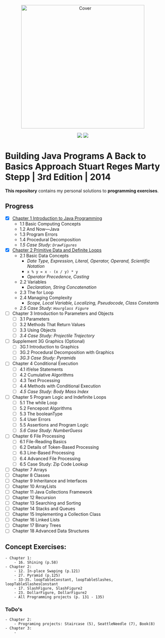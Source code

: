 <p align="center">
  <a href="https://www.amazon.com/Building-Java-Programs-Stuart-Reges/dp/0133360903"><img src="https://images-na.ssl-images-amazon.com/images/I/51qxMiwkkAL._SX402_BO1,204,203,200_.jpg" height="400" title="Cover" alt="Cover"></a>
</p>
<p align="center">
<img src="https://img.shields.io/badge/In%20Progress-Chapter 3 Introduction to Parameters and Objects-blue.svg" />
  <img src="https://img.shields.io/badge/Made%20With-Java 8-purple.svg" />
</p>

# Building Java Programs A Back to Basics Approach Stuart Reges Marty Stepp | 3rd Edition | 2014

**This repository** contains my personal solutions to **programming exercises**.

## Progress

- [x] <a href="https://bit.ly/3mfBMjO" target="_blank" title="Solutions">Chapter 1 Introduction to Java Programming</a>
  - 1.1 Basic Computing Concepts
  - 1.2 And Now—Java
  - 1.3 Program Errors
  - 1.4 Procedural Decomposition
  - _1.5 Case Study: `DrawFigures`_
- [x] <a href="#" target="_blank" title="Solutions">Chapter 2 Primitive Data and Definite Loops</a>
  - 2.1 Basic Data Concepts
    - _Date Type, Expression, Literal, Operator, Operand, Scientific Notation_
    - `x % y = x - (x / y) * y`
    - _Operator Precedence, Casting_
  - 2.2 Variables
    - _Declaration, String Concatenation_
  - 2.3 The for Loop
  - 2.4 Managing Complexity
    - _Scope, Local Variable, Localizing, Pseudocode, Class Constants_
  - _2.5 Case Study: `Hourglass Figure`_
- [ ] Chapter 3 Introduction to Parameters and Objects
  - [ ] 3.1 Parameters
  - [ ] 3.2 Methods That Return Values
  - [ ] 3.3 Using Objects
  - [ ] _3.4 Case Study: Projectile Trajectory_
- [ ] Supplement 3G Graphics (Optional)
  - [ ] 3G.1 Introduction to Graphics
  - [ ] 3G.2 Procedural Decomposition with Graphics
  - [ ] _3G.3 Case Study: Pyramids_
- [ ] Chapter 4 Conditional Execution
  - [ ] 4.1 if/else Statements
  - [ ] 4.2 Cumulative Algorithms
  - [ ] 4.3 Text Processing
  - [ ] 4.4 Methods with Conditional Execution
  - [ ] _4.5 Case Study: Body Mass Index_
- [ ] Chapter 5 Program Logic and Indefinite Loops
  - [ ] 5.1 The while Loop
  - [ ] 5.2 Fencepost Algorithms
  - [ ] 5.3 The booleanType
  - [ ] 5.4 User Errors
  - [ ] 5.5 Assertions and Program Logic
  - [ ] _5.6 Case Study: NumberGuess_
- [ ] Chapter 6 File Processing
  - [ ] 6.1 File-Reading Basics
  - [ ] 6.2 Details of Token-Based Processing
  - [ ] 6.3 Line-Based Processing
  - [ ] 6.4 Advanced File Processing
  - [ ] 6.5 Case Study: Zip Code Lookup
- [ ] Chapter 7 Arrays
- [ ] Chapter 8 Classes
- [ ] Chapter 9 Inheritance and Interfaces
- [ ] Chapter 10 ArrayLists
- [ ] Chapter 11 Java Collections Framework
- [ ] Chapter 12 Recursion
- [ ] Chapter 13 Searching and Sorting
- [ ] Chapter 14 Stacks and Queues
- [ ] Chapter 15 Implementing a Collection Class
- [ ] Chapter 16 Linked Lists
- [ ] Chapter 17 Binary Trees
- [ ] Chapter 18 Advanced Data Structures

## Concept Exercises:
    - Chapter 1:
        - 16. Shining (p.58)
    - Chapter 2:
        - 12. In-place Swaping (p.121)
        - 27. Pyramid (p.125)
        - 33-35. loopTableConstant, loopTableSlashes, loopTableSlashesConstant
        - 17. SlashFigure, SlashFigure2
        - 23. DollarFigure, DollarFigure2
        - All Programming projects (p. 131 - 135)

### ToDo's
    - Chapter 2: 
        - Programing projects: Staircase (5), SeattleNeedle (7), Book(8)
    - Chapter 3:
        - 